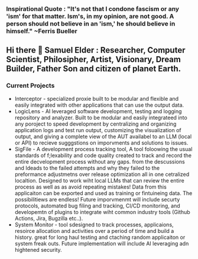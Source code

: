 ### Inspirational Quote : "It's not that I condone fascism or any 'ism' for that matter. Ism's, in my opinion, are not good. A person should not believe in an 'ism,' he should believe in himself." ~Ferris Bueller 

## Hi there 👋 Samuel Elder : Researcher, Computer Scientist, Philosipher, Artist, Visionary, Dream Builder, Father Son and citizen of planet Earth.

### Current Projects 
  * Interceptor - specialized proxie built to be modular and flexible and easily integrated with other applications that can use the output data.
  * LogicLens - AI leveraged software development, testing and logging repository and analyzer. Built to be modular and easily integrateed into any poroject to speed development by centralizing and organizing application logs and test run output, customizing the visualization of output, and giving a complete view of the AUT availabel to an LLM (local or API) to recieve sugggstions on imporvments and solutions to issues.
  * SigFile - A development process tracking tool, A tool foloowing the usual standards of f;lexability and code quality created to track and record the entire decvelopment process without any gaps. from the descussions and Ideads to the failed attempts and why they failed to the preformance adjustmetns over release optimization all in one cetralized localtion. Designed to work wiht local LLMs that can review the entire process as well as as avoid repeating mistakes! Data from this applicaiton can be exported and used as training or fintuineing data. The possibilitiews are endless! Future imporvmenmt will include securty protocols, automated bug filing and tracking, CI/CD monitoring, and developemtn of plugins to integrate wiht common industry tools (Github Actions, Jira, Bugzilla etc..).   
  * System Monitor - tool sdesigned to track processes, applicaions, resoirce allocation and activities over a period of time and build a history. great for long haul testing and ctaching random applicaiton or system freak outs. Future implementation will include AI leveraging adn hightened security.       

<!--
**AkashicRecords/AkashicRecords** is a ✨ _special_ ✨ repository because its `README.md` (this file) appears on your GitHub profile.

Here are some ideas to get you started:

- 🔭 I’m currently working on ...
- 🌱 I’m currently learning ...
- 👯 I’m looking to collaborate on ...
- 🤔 I’m looking for help with ...
- 💬 Ask me about ...
- 📫 How to reach me: ...
- 😄 Pronouns: ...
- ⚡ Fun fact: ...
-->
